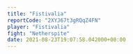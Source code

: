 ```yaml
---
title: "Fistivalia"
reportCode: "2XYJ67t3gRQqZ4FN"
player: "Fistivalia"
fight: "Netherspite"
date: 2021-08-23T19:07:58.042000+00:00
---
```

